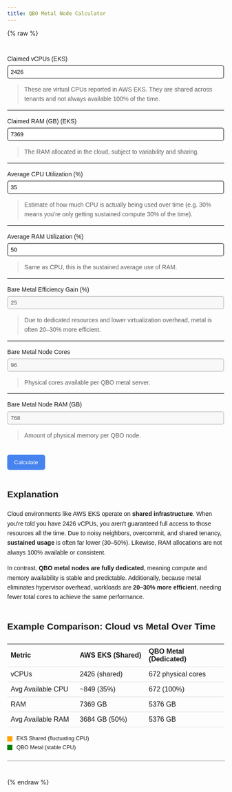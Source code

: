 ```yaml
---
title: QBO Metal Node Calculator
---
```


{% raw %}
<div id="qbo-calculator">
  <style>
    #qbo-calculator {
      font-family: sans-serif;
      max-width: 800px;
      margin: 40px auto;
      line-height: 1.6;
    }

    #qbo-calculator label {
      display: block;
      margin-top: 12px;
      font-weight: bold;
    }

    #qbo-calculator input {
      width: 100%;
      padding: 6px;
      margin-top: 4px;
      border-radius: 5px;
      border-style: solid;
    }

    #qbo-calculator button {
      margin-top: 20px;
      padding: 10px 16px;
      border-radius: 5px;
      background: #4783ef;
      color: white;
      border: 0px;
      transition: background 0.2s ease-in-out;
    }

    #qbo-calculator button:hover {
      background: #3366cc;
      cursor: pointer;
    }

    #qbo-calculator table {
      margin-top: 24px;
      width: 100%;
      border-collapse: collapse;
    }

    #qbo-calculator th, #qbo-calculator td {
      padding: 8px;
      text-align: left;
      border-bottom: 1px solid #ddd;
      width: 10%;
    }

    #qbo-calculator h2 {
      margin-top: 40px;
    }

    #qbo-calculator #qbo-legend {
      margin-top: 10px;
      font-size: 0.9em;
    }

    #qbo-calculator .qbo-legend-box {
      display: inline-block;
      width: 12px;
      height: 12px;
      margin-right: 6px;
      vertical-align: middle;
    }

    #qbo-calculator input[type="number"] {
      -moz-appearance: textfield; /* Firefox */
    }

    #qbo-calculator input[type="number"]::-webkit-inner-spin-button,
    #qbo-calculator input[type="number"]::-webkit-outer-spin-button {
      -webkit-appearance: none;  /* Chrome, Safari, Edge */
      margin: 0;
    }

    #qbo-graph-wrapper {
      width: 100%;
      max-width: 700px;
      overflow-x: auto;
    }

    #qbo-graph {
      width: 100%;
      height: auto;
      display: block;
    }
}

  </style>

  <label>
    Claimed vCPUs (EKS)
    <input type="number" id="claimedVCPUs" value="2426">
    <blockquote><p>These are virtual CPUs reported in AWS EKS. They are shared across tenants and not always available 100% of the time.</p></blockquote>
  </label>
  <hr>

  <label>
    Claimed RAM (GB) (EKS)
    <input type="number" id="claimedRAMGB" value="7369">
    <blockquote><p>The RAM allocated in the cloud, subject to variability and sharing.</p></blockquote>
  </label>
  <hr>

  <label>
    Average CPU Utilization (%)
    <input type="number" id="avgCPUUtilPercent" value="35">
    <blockquote><p>Estimate of how much CPU is actually being used over time (e.g. 30% means you’re only getting sustained compute 30% of the time).</p></blockquote>
  </label>
  <hr>

  <label>
    Average RAM Utilization (%)
    <input type="number" id="avgRAMUtilPercent" value="50">
    <blockquote><p>Same as CPU, this is the sustained average use of RAM.</p></blockquote>
  </label>
  <hr>

  <label>
    Bare Metal Efficiency Gain (%)
    <input disabled type="number" id="metalEfficiencyGainPercent" value="25">
    <blockquote><p>Due to dedicated resources and lower virtualization overhead, metal is often 20–30% more efficient.</p></blockquote>
  </label>
  <hr>

  <label>
    Bare Metal Node Cores
    <input disabled type="number" id="metalNodeVCPUs" value="96">
    <blockquote><p>Physical cores available per QBO metal server.</p></blockquote>
  </label>
  <hr>

  <label>
    Bare Metal Node RAM (GB)
    <input disabled type="number" id="metalNodeRAMGB" value="768">
    <blockquote><p>Amount of physical memory per QBO node.</p></blockquote>
  </label>

  <button onclick="qboCalculate()">Calculate</button>

  <div id="qbo-result"></div>

  <h2>Explanation</h2>
  <p>
    Cloud environments like AWS EKS operate on <strong>shared infrastructure</strong>. When you're told you have 2426 vCPUs, you aren't guaranteed full access to those resources all the time. Due to noisy neighbors, overcommit, and shared tenancy, <strong>sustained usage</strong> is often far lower (30–50%). Likewise, RAM allocations are not always 100% available or consistent.
  </p>
  <p>
    In contrast, <strong>QBO metal nodes are fully dedicated</strong>, meaning compute and memory availability is stable and predictable. Additionally, because metal eliminates hypervisor overhead, workloads are <strong>20–30% more efficient</strong>, needing fewer total cores to achieve the same performance.
  </p>

  <h2>Example Comparison: Cloud vs Metal Over Time</h2>
  <table>
    <tr><th>Metric</th><th>AWS EKS (Shared)</th><th>QBO Metal (Dedicated)</th></tr>
    <tr><td>vCPUs</td><td>2426 (shared)</td><td>672 physical cores</td></tr>
    <tr><td>Avg Available CPU</td><td>~849 (35%)</td><td>672 (100%)</td></tr>
    <tr><td>RAM</td><td>7369 GB</td><td>5376 GB</td></tr>
    <tr><td>Avg Available RAM</td><td>3684 GB (50%)</td><td>5376 GB</td></tr>
  </table>

  <div id="qbo-legend">
    <div class="qbo-legend-box" style="background-color: orange;"></div> EKS Shared (fluctuating CPU)<br>
    <div class="qbo-legend-box" style="background-color: green;"></div> QBO Metal (stable CPU)
  </div>

<div id="qbo-graph-wrapper" style="margin-top: 20px; border: 1px solid #ccc;">
  <canvas id="qbo-graph"></canvas>
</div>

  <script>
    function qboCalculate() {
      const claimedVCPUs = +document.getElementById('claimedVCPUs').value;
      const claimedRAMGB = +document.getElementById('claimedRAMGB').value;
      const avgCPUUtilPercent = +document.getElementById('avgCPUUtilPercent').value;
      const avgRAMUtilPercent = +document.getElementById('avgRAMUtilPercent').value;
      const metalEfficiencyGainPercent = +document.getElementById('metalEfficiencyGainPercent').value;
      const metalNodeVCPUs = +document.getElementById('metalNodeVCPUs').value;
      const metalNodeRAMGB = +document.getElementById('metalNodeRAMGB').value;

      const sustainedVCPUs = claimedVCPUs * (avgCPUUtilPercent / 100);
      const sustainedRAM = claimedRAMGB * (avgRAMUtilPercent / 100);

      const adjustedVCPUs = sustainedVCPUs * (1 - metalEfficiencyGainPercent / 100);
      const adjustedRAM = sustainedRAM * (1 - metalEfficiencyGainPercent / 100);

      const nodesByCPU = adjustedVCPUs / metalNodeVCPUs;
      const nodesByRAM = adjustedRAM / metalNodeRAMGB;

      const requiredNodes = Math.ceil(Math.max(nodesByCPU, nodesByRAM));
      const totalCores = requiredNodes * metalNodeVCPUs;
      const totalRAMGB = requiredNodes * metalNodeRAMGB;

      document.getElementById('qbo-result').innerHTML = `
        <table>
          <tr><th>Metric</th><th>Value</th></tr>
          <tr><td>Required Metal Nodes</td><td>${requiredNodes}</td></tr>
          <tr><td>Total Physical Cores</td><td>${totalCores}</td></tr>
          <tr><td>Total RAM</td><td>${totalRAMGB} GB</td></tr>
        </table>
      `;

      drawCanvas(avgCPUUtilPercent);
    }

    function drawCanvas(avgCPUUtilPercent) {
      const canvas = document.getElementById('qbo-graph');
      const ctx = canvas.getContext('2d');

      // Make the canvas responsive
      const width = canvas.clientWidth;
      const height = 240;
      canvas.width = width;
      canvas.height = height;

      const isDark = window.matchMedia('(prefers-color-scheme: dark)').matches;

      const bgColor = isDark ? '#000' : '#fff';
      const textColor = isDark ? '#fff' : '#000';
      const axisColor = textColor;
      const eksLineColor = 'orange';
      const qboLineColor = 'green';

      ctx.fillStyle = bgColor;
      ctx.fillRect(0, 0, width, height);

      // Axes
      const leftPadding = 50;
      const bottomPadding = 20;
      const rightEdge = width - 10;
      const bottomEdge = height - bottomPadding;

      ctx.beginPath();
      ctx.moveTo(leftPadding, 20);
      ctx.lineTo(leftPadding, bottomEdge);
      ctx.lineTo(rightEdge, bottomEdge);
      ctx.strokeStyle = axisColor;
      ctx.stroke();

      // Y-axis labels
      ctx.fillStyle = textColor;
      ctx.font = '12px sans-serif';
      for (let i = 0; i <= 100; i += 20) {
        const y = bottomEdge - (i * 2);
        ctx.fillText(i + "%", 10, y + 4);
        ctx.beginPath();
        ctx.moveTo(leftPadding - 5, y);
        ctx.lineTo(leftPadding, y);
        ctx.strokeStyle = axisColor;
        ctx.stroke();
      }

      // X-axis labels
      ctx.fillText("Time →", width - 60, height - 5);
      ctx.fillText("CPU Availability (%)", width / 2 - 60, 15);

      // EKS fluctuating line (dashed)
      ctx.beginPath();
      ctx.setLineDash([5, 5]);
      ctx.moveTo(leftPadding, bottomEdge - (avgCPUUtilPercent + Math.random() * 5) * 2);
      for (let x = leftPadding + 10; x <= rightEdge; x += 10) {
        const usage = avgCPUUtilPercent + Math.sin(x / 20) * 10 + (Math.random() * 5 - 2.5);
        ctx.lineTo(x, bottomEdge - usage * 2);
      }
      ctx.strokeStyle = eksLineColor;
      ctx.stroke();

      // QBO stable line (solid)
      ctx.setLineDash([]);
      ctx.beginPath();
      ctx.moveTo(leftPadding, 20); // constant line at 100%
      ctx.lineTo(rightEdge, 20);
      ctx.strokeStyle = qboLineColor;
      ctx.stroke();
    }


    // Redraw canvas when theme changes
    window.matchMedia('(prefers-color-scheme: dark)').addEventListener('change', () => {
      const avg = +document.getElementById('avgCPUUtilPercent').value || 35;
      drawCanvas(avg);
    });

    window.onload = qboCalculate;
  </script>
</div>

{% endraw %}
